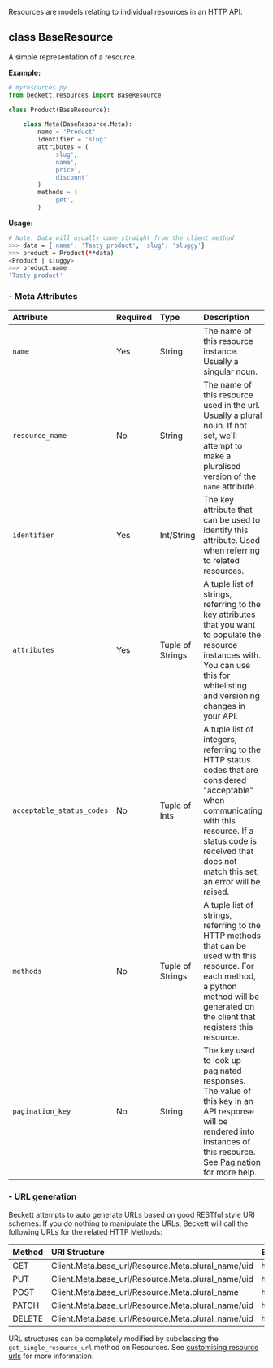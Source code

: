 Resources are models relating to individual resources in an HTTP API.

## class BaseResource

A simple representation of a resource.

**Example:**
```python
# myresources.py
from beckett.resources import BaseResource

class Product(BaseResource):

    class Meta(BaseResource.Meta):
        name = 'Product'
        identifier = 'slug'
        attributes = (
            'slug',
            'name',
            'price',
            'discount'
        )
        methods = (
            'get',
        )

```
**Usage:**
```bash
# Note: Data will usually come straight from the client method
>>> data = {'name': 'Tasty product', 'slug': 'sluggy'}
>>> product = Product(**data)
<Product | sluggy>
>>> product.name
'Tasty product'
```

### - Meta Attributes

| Attribute                 | Required | Type             | Description                                                                                                                                                                                                              |
|:--------------------------|:---------|:-----------------|:-------------------------------------------------------------------------------------------------------------------------------------------------------------------------------------------------------------------------|
| `name`                    | Yes      | String           | The name of this resource instance. Usually a singular noun.                                                                                                                                                             |
| `resource_name`           | No       | String           | The name of this resource used in the url. Usually a plural noun. If not set, we'll attempt to make a pluralised version of the `name` attribute.                                                                        |
| `identifier`              | Yes      | Int/String       | The key attribute that can be used to identify this attribute. Used when referring to related resources.                                                                                                                 |
| `attributes`              | Yes      | Tuple of Strings | A tuple list of strings, referring to the key attributes that you want to populate the resource instances with. You can use this for whitelisting and versioning changes in your API.                                    |
| `acceptable_status_codes` | No       | Tuple of Ints    | A tuple list of integers, referring to the HTTP status codes that are considered "acceptable" when communicating with this resource. If a status code is received that does not match this set, an error will be raised. |
| `methods`                 | No       | Tuple of Strings | A tuple list of strings, referring to the HTTP methods that can be used with this resource. For each method, a python method will be generated on the client that registers this resource.                               |
| `pagination_key`          | No       | String           | The key used to look up paginated responses. The value of this key in an API response will be rendered into instances of this resource. See [Pagination](/advanced/#pagination) for more help.                           |

### - URL generation

Beckett attempts to auto generate URLs based on good RESTful style URI schemes. If you do nothing to manipulate the URLs, Beckett will call the following URLs for the related HTTP Methods:

| Method | URI Structure                                      | Example                            |
|:-------|:---------------------------------------------------|:-----------------------------------|
| GET    | Client.Meta.base_url/Resource.Meta.plural_name/uid | `http://myapi.com/api/products/1/` |
| PUT    | Client.Meta.base_url/Resource.Meta.plural_name/uid | `http://myapi.com/api/products/1/` |
| POST   | Client.Meta.base_url/Resource.Meta.plural_name     | `http://myapi.com/api/products`    |
| PATCH  | Client.Meta.base_url/Resource.Meta.plural_name/uid | `http://myapi.com/api/products/1/` |
| DELETE | Client.Meta.base_url/Resource.Meta.plural_name/uid | `http://myapi.com/api/products/1/` |

URL structures can be completely modified by subclassing the `get_single_resource_url` method on Resources. See [customising resource urls](advanced/#customising-resource-urls) for more information.
